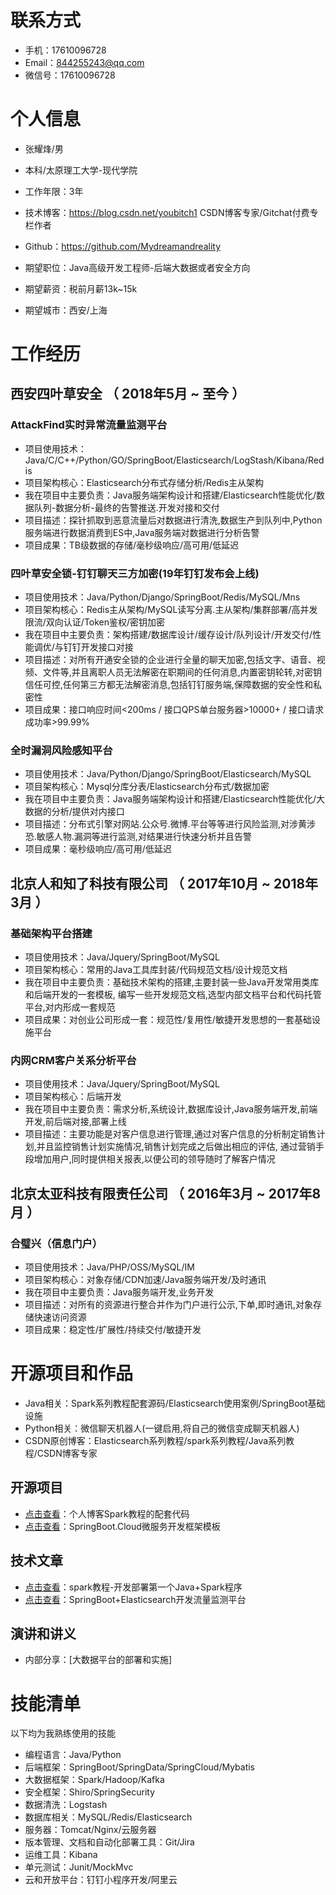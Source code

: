 
# 联系方式

- 手机：17610096728
- Email：844255243@qq.com
- 微信号：17610096728


# 个人信息

 - 张耀烽/男
 - 本科/太原理工大学-现代学院
 - 工作年限：3年
 - 技术博客：https://blog.csdn.net/youbitch1 CSDN博客专家/Gitchat付费专栏作者
 - Github：https://github.com/Mydreamandreality

 - 期望职位：Java高级开发工程师-后端大数据或者安全方向
 - 期望薪资：税前月薪13k~15k
 - 期望城市：西安/上海


# 工作经历

## 西安四叶草安全 （ 2018年5月 ~ 至今 ）

### AttackFind实时异常流量监测平台 
- 项目使用技术：Java/C/C++/Python/GO/SpringBoot/Elasticsearch/LogStash/Kibana/Redis
- 项目架构核心：Elasticsearch分布式存储分析/Redis主从架构
- 我在项目中主要负责：Java服务端架构设计和搭建/Elasticsearch性能优化/数据队列-数据分析-最终的告警推送.开发对接和交付
- 项目描述：探针抓取到恶意流量后对数据进行清洗,数据生产到队列中,Python服务端进行数据消费到ES中,Java服务端对数据进行分析告警
- 项目成果：TB级数据的存储/毫秒级响应/高可用/低延迟

### 四叶草安全锁-钉钉聊天三方加密(19年钉钉发布会上线) 
- 项目使用技术：Java/Python/Django/SpringBoot/Redis/MySQL/Mns
- 项目架构核心：Redis主从架构/MySQL读写分离.主从架构/集群部署/高并发限流/双向认证/Token鉴权/密钥加密
- 我在项目中主要负责：架构搭建/数据库设计/缓存设计/队列设计/开发交付/性能调优/与钉钉开发接口对接
- 项目描述：对所有开通安全锁的企业进行全量的聊天加密,包括文字、语音、视频、文件等,并且离职人员无法解密在职期间的任何消息,内置密钥轮转,对密钥信任可控,任何第三方都无法解密消息,包括钉钉服务端,保障数据的安全性和私密性
- 项目成果：接口响应时间<200ms / 接口QPS单台服务器>10000+ / 接口请求成功率>99.99%

### 全时漏洞风险感知平台
- 项目使用技术：Java/Python/Django/SpringBoot/Elasticsearch/MySQL
- 项目架构核心：Mysql分库分表/Elasticsearch分布式/数据加密
- 我在项目中主要负责：Java服务端架构设计和搭建/Elasticsearch性能优化/大数据的分析/提供对内接口
- 项目描述：分布式引擎对网站.公众号.微博.平台等等进行风险监测,对涉黄涉恐.敏感人物.漏洞等进行监测,对结果进行快速分析并且告警
- 项目成果：毫秒级响应/高可用/低延迟
  
## 北京人和知了科技有限公司 （ 2017年10月 ~ 2018年3月 ）

### 基础架构平台搭建
- 项目使用技术：Java/Jquery/SpringBoot/MySQL
- 项目架构核心：常用的Java工具库封装/代码规范文档/设计规范文档
- 我在项目中主要负责：基础技术架构的搭建,主要封装一些Java开发常用类库和后端开发的一套模板,
                     编写一些开发规范文档,选型内部文档平台和代码托管平台,对内形成一套规范
- 项目成果：对创业公司形成一套：规范性/复用性/敏捷开发思想的一套基础设施平台

### 内网CRM客户关系分析平台
- 项目使用技术：Java/Jquery/SpringBoot/MySQL
- 项目架构核心：后端开发
- 我在项目中主要负责：需求分析,系统设计,数据库设计,Java服务端开发,前端开发,前后端对接,部署上线
- 项目描述：主要功能是对客户信息进行管理,通过对客户信息的分析制定销售计划,并且监控销售计划实施情况,销售计划完成之后做出相应的评估,
            通过营销手段增加用户,同时提供相关报表,以便公司的领导随时了解客户情况
  
## 北京太亚科技有限责任公司 （ 2016年3月 ~ 2017年8月 ）

### 合璧兴（信息门户）
- 项目使用技术：Java/PHP/OSS/MySQL/IM
- 项目架构核心：对象存储/CDN加速/Java服务端开发/及时通讯
- 我在项目中主要负责：Java服务端开发,业务开发
- 项目描述：对所有的资源进行整合并作为门户进行公示,下单,即时通讯,对象存储快速访问资源
- 项目成果：稳定性/扩展性/持续交付/敏捷开发

# 开源项目和作品
- Java相关：Spark系列教程配套源码/Elasticsearch使用案例/SpringBoot基础设施
- Python相关：微信聊天机器人(一键启用,将自己的微信变成聊天机器人)
- CSDN原创博客：Elasticsearch系列教程/spark系列教程/Java系列教程/CSDN博客专家

## 开源项目

  - [点击查看](https://github.com/Mydreamandreality/sparkResearch)：个人博客Spark教程的配套代码
  - [点击查看](https://github.com/Mydreamandreality/SpringCloudEy)：SpringBoot.Cloud微服务开发框架模板

## 技术文章

- [点击查看](https://blog.csdn.net/youbitch1/article/details/88421965)：spark教程-开发部署第一个Java+Spark程序
- [点击查看](https://gitbook.cn/gitchat/activity/5d355fe8757eb95eda480a08)：SpringBoot+Elasticsearch开发流量监测平台

## 演讲和讲义

  - 内部分享：[大数据平台的部署和实施]
        
# 技能清单

以下均为我熟练使用的技能

- 编程语言：Java/Python
- 后端框架：SpringBoot/SpringData/SpringCloud/Mybatis
- 大数据框架：Spark/Hadoop/Kafka
- 安全框架：Shiro/SpringSecurity
- 数据清洗：Logstash
- 数据库相关：MySQL/Redis/Elasticsearch
- 服务器：Tomcat/Nginx/云服务器
- 版本管理、文档和自动化部署工具：Git/Jira
- 运维工具：Kibana
- 单元测试：Junit/MockMvc
- 云和开放平台：钉钉小程序开发/阿里云
